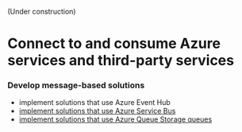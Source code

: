 (Under construction)
# Connect to and consume Azure services and third-party services

### Develop message-based solutions
* implement solutions that use Azure Event Hub
* [implement solutions that use Azure Service Bus](service_bus/)
* [implement solutions that use Azure Queue Storage queues](queue_storage/)


